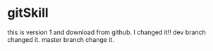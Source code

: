# gitSkill
this is version 1 and download from github.
I changed it!!
dev branch changed it.
master branch change it.